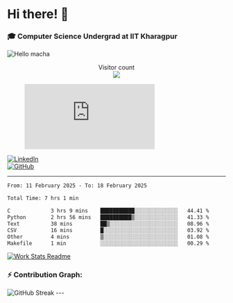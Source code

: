 # Hi there! 👋

### 🎓 Computer Science Undergrad at IIT Kharagpur

<img src="https://raw.githubusercontent.com/sagar-viradiya/sagar-viradiya/master/resources/banner.png" alt="Hello macha">

<p align="center"> 
  Visitor count<br>
  <img src="https://profile-counter.glitch.me/sesiii/count.svg" />
</p>

<figure><embed src="https://wakatime.com/share/@81d5e6c4-c575-43e6-9a9e-85ed25517f53/42cf003a-18dd-42ef-bded-df01146821f2.svg"></embed></figure>

[![LinkedIn](https://img.shields.io/badge/LinkedIn-0077B5?style=for-the-badge&logo=linkedin&logoColor=white)](https://www.linkedin.com/in/sesidadi)  
[![GitHub](https://img.shields.io/badge/GitHub-181717?style=for-the-badge&logo=github&logoColor=white)](https://github.com/sesiii)

---
<!--START_SECTION:waka-->

```txt
From: 11 February 2025 - To: 18 February 2025

Total Time: 7 hrs 1 min

C             3 hrs 9 mins    ███████████░░░░░░░░░░░░░░   44.41 %
Python        2 hrs 56 mins   ██████████▒░░░░░░░░░░░░░░   41.33 %
Text          38 mins         ██▒░░░░░░░░░░░░░░░░░░░░░░   08.96 %
CSV           16 mins         █░░░░░░░░░░░░░░░░░░░░░░░░   03.92 %
Other         4 mins          ▒░░░░░░░░░░░░░░░░░░░░░░░░   01.08 %
Makefile      1 min           ░░░░░░░░░░░░░░░░░░░░░░░░░   00.29 %
```

<!--END_SECTION:waka-->


[![Work Stats Readme](https://github.com/sesiii/sesiii/actions/workflows/main.yml/badge.svg)](https://github.com/sesiii/sesiii/actions/workflows/main.yml)

### ⚡ Contribution Graph:

<img src="https://streak-stats.demolab.com/?user=sesiii&theme=radical" alt="GitHub Streak" />
---

